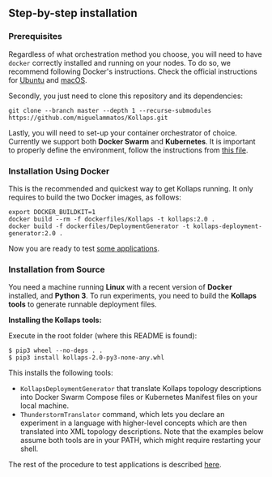 ## Step-by-step installation

### Prerequisites <a name="pre">
Regardless of what orchestration method you choose, you will need to have `docker` correctly installed and running on your nodes.
To do so, we recommend following Docker's instructions. Check the official instructions for [Ubuntu](https://docs.docker.com/install/linux/docker-ce/ubuntu/) and [macOS](https://docs.docker.com/docker-for-mac/install/).

Secondly, you just need to clone this repository and its dependencies:
```
git clone --branch master --depth 1 --recurse-submodules https://github.com/miguelammatos/Kollaps.git
```

Lastly, you will need to set-up your container orchestrator of choice.
Currently we support both **Docker Swarm** and **Kubernetes**.
It is important to properly define the environment, follow the instructions from [this file](Orchestrators.md).
    
### Installation Using Docker <a name="docker-install">

This is the recommended and quickest way to get Kollaps running. It only requires to build the two Docker images, as follows:
```
export DOCKER_BUILDKIT=1
docker build --rm -f dockerfiles/Kollaps -t kollaps:2.0 .
docker build -f dockerfiles/DeploymentGenerator -t kollaps-deployment-generator:2.0 .
```
Now you are ready to test [some applications](../examples/).

### Installation from Source <a name="source">

You need a machine running **Linux** with a recent version of **Docker** installed, and **Python 3**.
To run experiments, you need to build the **Kollaps tools** to generate runnable deployment files.

**Installing the Kollaps tools:**

Execute in the root folder (where this README is found):
```
$ pip3 wheel --no-deps . .
$ pip3 install kollaps-2.0-py3-none-any.whl
```
This installs the following tools:
- `KollapsDeploymentGenerator` that translate Kollaps topology descriptions into Docker Swarm Compose files or Kubernetes Manifest files on your local machine.
- `ThunderstormTranslator` command, which lets you declare an experiment in a language with higher-level concepts which are then translated into XML topology descriptions.
Note that the examples below assume both tools are in your PATH, which might require restarting your shell.

The rest of the procedure to test applications is described [here](../examples/).